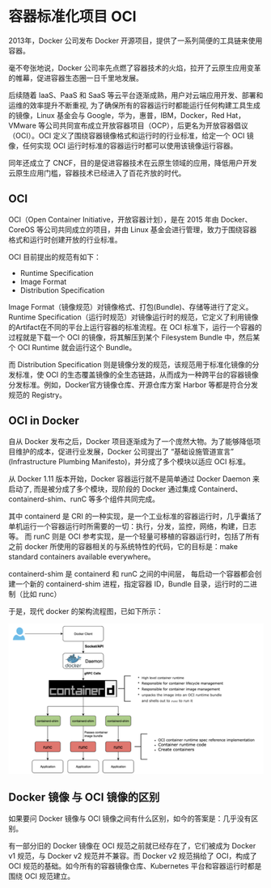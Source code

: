 # 容器标准化项目 OCI

2013年，Docker 公司发布 Docker 开源项目，提供了一系列简便的工具链来使用容器。

毫不夸张地说，Docker 公司率先点燃了容器技术的火焰，拉开了云原生应用变革的帷幕，促进容器生态圈一日千里地发展。

后续随着 IaaS、PaaS 和 SaaS 等云平台逐渐成熟，用户对云端应用开发、部署和运维的效率提升不断重视, 为了确保所有的容器运行时都能运行任何构建工具生成的镜像，Linux 基金会与 Google，华为，惠普，IBM，Docker，Red Hat，VMware 等公司共同宣布成立开放容器项目（OCP），后更名为开放容器倡议（OCI）。OCI 定义了围绕容器镜像格式和运行时的行业标准，给定一个 OCI 镜像，任何实现 OCI 运行时标准的容器运行时都可以使用该镜像运行容器。

同年还成立了 CNCF，目的是促进容器技术在云原生领域的应用，降低用户开发云原生应用门槛，容器技术已经进入了百花齐放的时代。


## OCI

OCI（Open Container Initiative，开放容器计划），是在 2015 年由 Docker、CoreOS 等公司共同成立的项目，并由 Linux 基金会进行管理，致力于围绕容器格式和运行时创建开放的行业标准。

OCI 目前提出的规范有如下：

- Runtime Specification	
- Image Format	
- Distribution Specification	

Image Format（镜像规范）对镜像格式、打包(Bundle)、存储等进行了定义。Runtime Specification（运行时规范）对镜像运行时的规范，它定义了利用镜像的Artifact在不同的平台上运行容器的标准流程。在 OCI 标准下，运行一个容器的过程就是下载一个 OCI 的镜像，将其解压到某个 Filesystem Bundle 中，然后某个 OCI Runtime 就会运行这个 Bundle。

而 Distribution Specification 则是镜像分发的规范，该规范用于标准化镜像的分发标准，使 OCI 的生态覆盖镜像的全生态链路，从而成为一种跨平台的容器镜像分发标准。例如，Docker官方镜像仓库、开源仓库方案 Harbor 等都是符合分发规范的 Registry。


## OCI in Docker

自从 Docker 发布之后，Docker 项目逐渐成为了一个庞然大物。为了能够降低项目维护的成本，促进行业发展，Docker 公司提出了 “基础设施管道宣言” (Infrastructure Plumbing Manifesto)，并分成了多个模块以适应 OCI 标准。

从 Docker 1.11 版本开始，Docker 容器运行就不是简单通过 Docker Daemon 来启动了, 而是被分成了多个模块，现阶段的 Docker 通过集成 Containerd、containerd-shim、runC 等多个组件共同完成。

其中 containerd 是 CRI 的一种实现，是一个工业标准的容器运行时，几乎囊括了单机运行一个容器运行时所需要的一切：执行，分发，监控，网络，构建，日志等。 而 runC 则是 OCI 参考实现，是一个轻量可移植的容器运行时，包括了所有之前 docker 所使用的容器相关的与系统特性的代码，它的目标是：make standard containers available everywhere。

containerd-shim 是 containerd 和 runC 之间的中间层， 每启动一个容器都会创建一个新的 containerd-shim 进程，指定容器 ID，Bundle 目录，运行时的二进制（比如 runc）


于是，现代 docker 的架构流程图，已如下所示：

<div  align="center">
	<img src="../assets/docker-arc.png" width = "550"  align=center />
</div>



## Docker 镜像 与 OCI 镜像的区别

如果要问 Docker 镜像与 OCI 镜像之间有什么区别，如今的答案是：几乎没有区别。

有一部分旧的 Docker 镜像在 OCI 规范之前就已经存在了，它们被成为 Docker v1 规范，与 Docker v2 规范并不兼容。而 Docker v2 规范捐给了 OCI，构成了 OCI 规范的基础。如今所有的容器镜像仓库、Kubernetes 平台和容器运行时都是围绕 OCI 规范建立。
